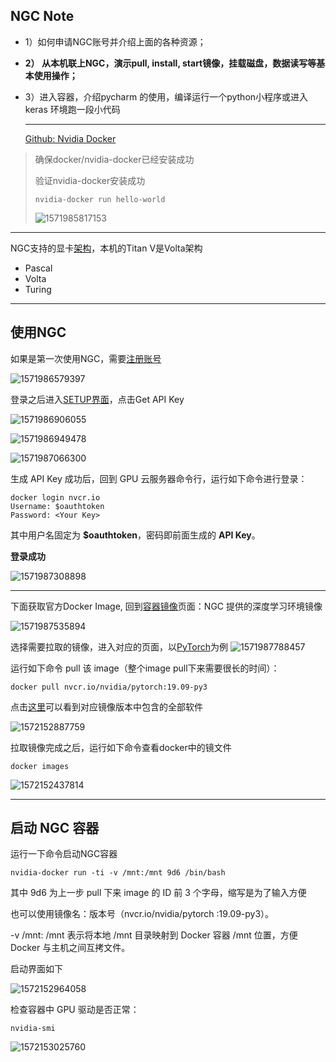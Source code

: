 ## NGC Note

* 1）如何申请NGC账号并介绍上面的各种资源；

* **2） 从本机联上NGC，演示pull, install, start镜像，挂载磁盘，数据读写等基本使用操作；** 

* 3）进入容器，介绍pycharm 的使用，编译运行一个python小程序或进入keras 环境跑一段小代码

  ---

  [Github: Nvidia Docker ](https://github.com/NVIDIA/nvidia-docker)

> 确保docker/nvidia-docker已经安装成功
>
> 验证nvidia-docker安装成功
>
> ```shell
> nvidia-docker run hello-world
> ```
>
> ![1571985817153](https://github.com/ChurchChen/record/blob/master/images/1571985817153.png)
---





NGC支持的显卡[架构]( https://docs.nvidia.com/ngc/ngc-titan-setup-guide/index.html )，本机的Titan V是Volta架构

+ Pascal
+ Volta
+ Turing

---

## 使用NGC

如果是第一次使用NGC，需要[注册账号]( https://ngc.nvidia.com/signup ) 

![1571986579397](https://github.com/ChurchChen/record/blob/master/images/1571986579397.png)

登录之后进入[SETUP界面]( https://ngc.nvidia.com/setup )，点击Get API Key

![1571986906055](https://github.com/ChurchChen/record/blob/master/images/1571986906055.png)

![1571986949478](https://github.com/ChurchChen/record/blob/master/images/1571986949478.png)

![1571987066300](https://github.com/ChurchChen/record/blob/master/images/1571987066300.png)

 生成 API Key 成功后，回到 GPU 云服务器命令行，运行如下命令进行登录： 

```shell
docker login nvcr.io
Username: $oauthtoken
Password: <Your Key> 
```

 其中用户名固定为 **$oauthtoken**，密码即前面生成的 **API Key**。 

**登录成功**

![1571987308898](https://github.com/ChurchChen/record/blob/master/images/1571987308898.png)

---

下面获取官方Docker Image, 回到[容器镜像]( https://ngc.nvidia.com/catalog/containers )页面：NGC 提供的深度学习环境镜像 

![1571987535894](https://github.com/ChurchChen/record/blob/master/images/1571987535894.png)

选择需要拉取的镜像，进入对应的页面，以[PyTorch]( https://ngc.nvidia.com/catalog/containers/nvidia:pytorch )为例
![1571987788457](https://github.com/ChurchChen/record/blob/master/images/1571987788457.png)

 运行如下命令 pull 该 image（整个image pull下来需要很长的时间）：

```shell
docker pull nvcr.io/nvidia/pytorch:19.09-py3
```

点击[这里]( https://docs.nvidia.com/deeplearning/frameworks/pytorch-release-notes/rel_19-09.html#rel_19-09 )可以看到对应镜像版本中包含的全部软件

![1572152887759](https://github.com/ChurchChen/record/blob/master/images/1572152887759.png)

拉取镜像完成之后，运行如下命令查看docker中的镜文件

```shell
docker images
```

![1572152437814]( https://github.com/ChurchChen/record/blob/master/images/1572152437814.png)



---



## 启动 NGC 容器

运行一下命令启动NGC容器

```shell
nvidia-docker run -ti -v /mnt:/mnt 9d6 /bin/bash
```

 其中 9d6 为上一步 pull 下来 image 的 ID 前 3 个字母，缩写是为了输入方便

也可以使用镜像名：版本号（nvcr.io/nvidia/pytorch :19.09-py3）。

-v /mnt:  /mnt 表示将本地 /mnt 目录映射到 Docker 容器 /mnt 位置，方便 Docker 与主机之间互拷文件。 

启动界面如下

![1572152964058](https://github.com/ChurchChen/record/blob/master/images/1572152964058.png)

 检查容器中 GPU 驱动是否正常： 

```shell
nvidia-smi
```

![1572153025760](https://github.com/ChurchChen/record/blob/master/images/1572153025760.png)
